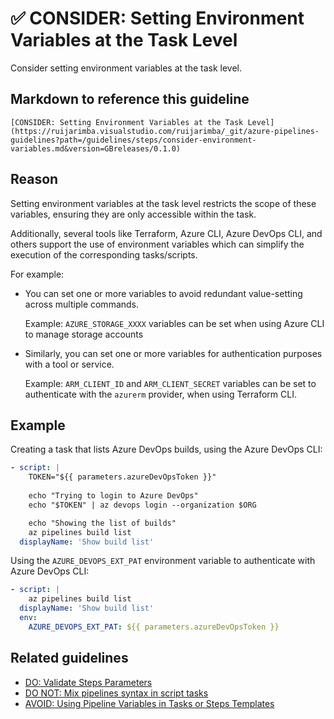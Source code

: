 # ✅ CONSIDER: Setting Environment Variables at the Task Level

Consider setting environment variables at the task level.

## Markdown to reference this guideline

```plaintext
[CONSIDER: Setting Environment Variables at the Task Level](https://ruijarimba.visualstudio.com/ruijarimba/_git/azure-pipelines-guidelines?path=/guidelines/steps/consider-environment-variables.md&version=GBreleases/0.1.0)
```

## Reason

Setting environment variables at the task level restricts the scope of these
variables, ensuring they are only accessible within the task.

Additionally, several tools like Terraform, Azure CLI, Azure DevOps CLI, and
others support the use of environment variables which can simplify the execution
of the corresponding tasks/scripts.

For example:

- You can set one or more variables to avoid redundant value-setting across
multiple commands.

  Example: `AZURE_STORAGE_XXXX` variables can be set when using
Azure CLI to manage storage accounts

- Similarly, you can set one or more variables for authentication purposes with
a tool or service.

  Example: `ARM_CLIENT_ID` and `ARM_CLIENT_SECRET` variables can be set to
  authenticate with the `azurerm` provider, when using Terraform CLI.

## Example

Creating a task that lists Azure DevOps builds, using the Azure DevOps CLI:

```yaml
- script: |
    TOKEN="${{ parameters.azureDevOpsToken }}"
    
    echo "Trying to login to Azure DevOps"
    echo "$TOKEN" | az devops login --organization $ORG

    echo "Showing the list of builds"
    az pipelines build list
  displayName: 'Show build list'
```

Using the `AZURE_DEVOPS_EXT_PAT` environment variable to authenticate with Azure
DevOps CLI:

```yaml
- script: |
    az pipelines build list
  displayName: 'Show build list'
  env:
    AZURE_DEVOPS_EXT_PAT: ${{ parameters.azureDevOpsToken }}
```

## Related guidelines

- [DO: Validate Steps Parameters](/guidelines/steps/do-validate-parameters.md)
- [DO NOT: Mix pipelines syntax in script tasks](/guidelines/steps/donot-mix-syntax.md)
- [AVOID: Using Pipeline Variables in Tasks or Steps Templates](/guidelines/steps/avoid-pipeline-variables.md)
